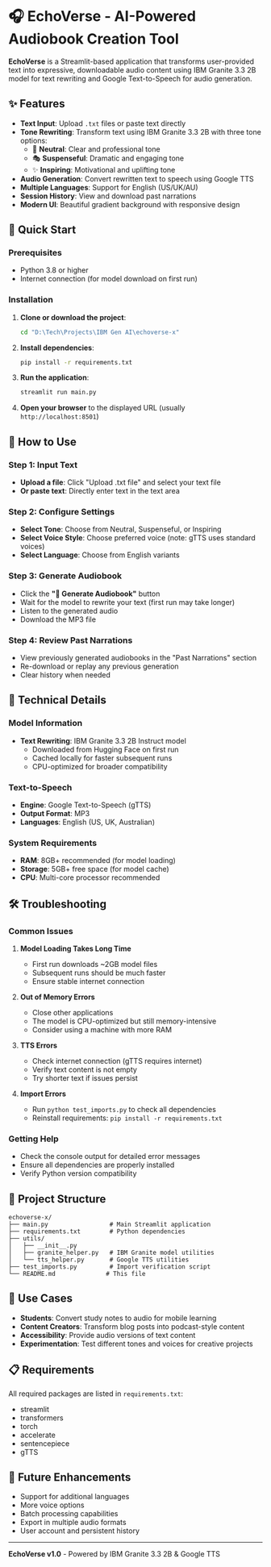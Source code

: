 # 🎧 EchoVerse - AI-Powered Audiobook Creation Tool

**EchoVerse** is a Streamlit-based application that transforms user-provided text into expressive, downloadable audio content using IBM Granite 3.3 2B model for text rewriting and Google Text-to-Speech for audio generation.

## ✨ Features

- **Text Input**: Upload `.txt` files or paste text directly
- **Tone Rewriting**: Transform text using IBM Granite 3.3 2B with three tone options:
  - 🎯 **Neutral**: Clear and professional tone
  - 🎭 **Suspenseful**: Dramatic and engaging tone  
  - ✨ **Inspiring**: Motivational and uplifting tone
- **Audio Generation**: Convert rewritten text to speech using Google TTS
- **Multiple Languages**: Support for English (US/UK/AU)
- **Session History**: View and download past narrations
- **Modern UI**: Beautiful gradient background with responsive design

## 🚀 Quick Start

### Prerequisites
- Python 3.8 or higher
- Internet connection (for model download on first run)

### Installation

1. **Clone or download the project**:
   ```bash
   cd "D:\Tech\Projects\IBM Gen AI\echoverse-x"
   ```

2. **Install dependencies**:
   ```bash
   pip install -r requirements.txt
   ```

3. **Run the application**:
   ```bash
   streamlit run main.py
   ```

4. **Open your browser** to the displayed URL (usually `http://localhost:8501`)

## 📖 How to Use

### Step 1: Input Text
- **Upload a file**: Click "Upload .txt file" and select your text file
- **Or paste text**: Directly enter text in the text area

### Step 2: Configure Settings
- **Select Tone**: Choose from Neutral, Suspenseful, or Inspiring
- **Select Voice Style**: Choose preferred voice (note: gTTS uses standard voices)
- **Select Language**: Choose from English variants

### Step 3: Generate Audiobook
- Click the **"🎵 Generate Audiobook"** button
- Wait for the model to rewrite your text (first run may take longer)
- Listen to the generated audio
- Download the MP3 file

### Step 4: Review Past Narrations
- View previously generated audiobooks in the "Past Narrations" section
- Re-download or replay any previous generation
- Clear history when needed

## 🔧 Technical Details

### Model Information
- **Text Rewriting**: IBM Granite 3.3 2B Instruct model
  - Downloaded from Hugging Face on first run
  - Cached locally for faster subsequent runs
  - CPU-optimized for broader compatibility

### Text-to-Speech
- **Engine**: Google Text-to-Speech (gTTS)
- **Output Format**: MP3
- **Languages**: English (US, UK, Australian)

### System Requirements
- **RAM**: 8GB+ recommended (for model loading)
- **Storage**: 5GB+ free space (for model cache)
- **CPU**: Multi-core processor recommended

## 🛠️ Troubleshooting

### Common Issues

1. **Model Loading Takes Long Time**
   - First run downloads ~2GB model files
   - Subsequent runs should be much faster
   - Ensure stable internet connection

2. **Out of Memory Errors**
   - Close other applications
   - The model is CPU-optimized but still memory-intensive
   - Consider using a machine with more RAM

3. **TTS Errors**
   - Check internet connection (gTTS requires internet)
   - Verify text content is not empty
   - Try shorter text if issues persist

4. **Import Errors**
   - Run `python test_imports.py` to check all dependencies
   - Reinstall requirements: `pip install -r requirements.txt`

### Getting Help
- Check the console output for detailed error messages
- Ensure all dependencies are properly installed
- Verify Python version compatibility

## 📁 Project Structure

```
echoverse-x/
├── main.py                 # Main Streamlit application
├── requirements.txt        # Python dependencies
├── utils/
│   ├── __init__.py
│   ├── granite_helper.py   # IBM Granite model utilities
│   └── tts_helper.py       # Google TTS utilities
├── test_imports.py         # Import verification script
└── README.md              # This file
```

## 🎯 Use Cases

- **Students**: Convert study notes to audio for mobile learning
- **Content Creators**: Transform blog posts into podcast-style content
- **Accessibility**: Provide audio versions of text content
- **Experimentation**: Test different tones and voices for creative projects

## 📋 Requirements

All required packages are listed in `requirements.txt`:
- streamlit
- transformers
- torch
- accelerate
- sentencepiece
- gTTS

## 🔮 Future Enhancements

- Support for additional languages
- More voice options
- Batch processing capabilities
- Export in multiple audio formats
- User account and persistent history

---

**EchoVerse v1.0** - Powered by IBM Granite 3.3 2B & Google TTS